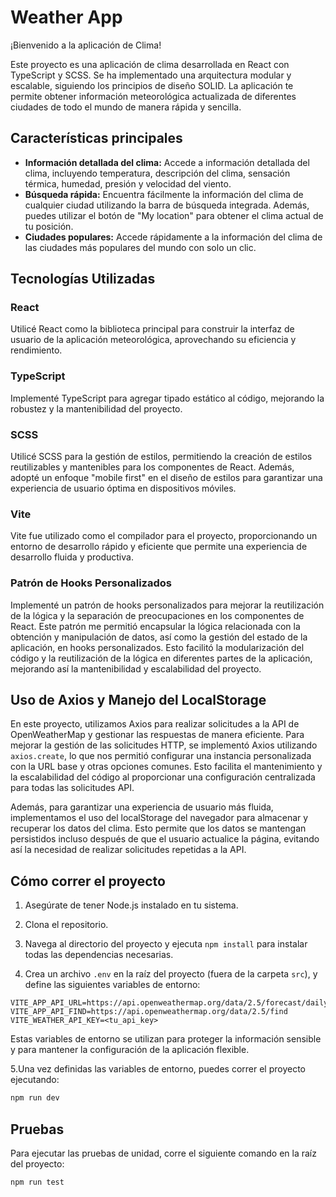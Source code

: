 # Weather App

¡Bienvenido a la aplicación de Clima!

Este proyecto es una aplicación de clima desarrollada en React con TypeScript y SCSS. Se ha implementado una arquitectura modular y escalable, siguiendo los principios de diseño SOLID. La aplicación te permite obtener información meteorológica actualizada de diferentes ciudades de todo el mundo de manera rápida y sencilla.



## Características principales

- **Información detallada del clima:** Accede a información detallada del clima, incluyendo temperatura, descripción del clima, sensación térmica, humedad, presión y velocidad del viento.
- **Búsqueda rápida:** Encuentra fácilmente la información del clima de cualquier ciudad utilizando la barra de búsqueda integrada. Además, puedes utilizar el botón de "My location" para obtener el clima actual de tu posición.
- **Ciudades populares:** Accede rápidamente a la información del clima de las ciudades más populares del mundo con solo un clic.


## Tecnologías Utilizadas

### React
Utilicé React como la biblioteca principal para construir la interfaz de usuario de la aplicación meteorológica, aprovechando su eficiencia y rendimiento.

### TypeScript
Implementé TypeScript para agregar tipado estático al código, mejorando la robustez y la mantenibilidad del proyecto.

### SCSS
Utilicé SCSS para la gestión de estilos, permitiendo la creación de estilos reutilizables y mantenibles para los componentes de React. Además, adopté un enfoque "mobile first" en el diseño de estilos para garantizar una experiencia de usuario óptima en dispositivos móviles.

### Vite
Vite fue utilizado como el compilador para el proyecto, proporcionando un entorno de desarrollo rápido y eficiente que permite una experiencia de desarrollo fluida y productiva.

### Patrón de Hooks Personalizados
Implementé un patrón de hooks personalizados para mejorar la reutilización de la lógica y la separación de preocupaciones en los componentes de React. Este patrón me permitió encapsular la lógica relacionada con la obtención y manipulación de datos, así como la gestión del estado de la aplicación, en hooks personalizados. Esto facilitó la modularización del código y la reutilización de la lógica en diferentes partes de la aplicación, mejorando así la mantenibilidad y escalabilidad del proyecto.

## Uso de Axios y Manejo del LocalStorage

En este proyecto, utilizamos Axios para realizar solicitudes a la API de OpenWeatherMap y gestionar las respuestas de manera eficiente. Para mejorar la gestión de las solicitudes HTTP, se implementó Axios utilizando `axios.create`, lo que nos permitió configurar una instancia personalizada con la URL base y otras opciones comunes. Esto facilita el mantenimiento y la escalabilidad del código al proporcionar una configuración centralizada para todas las solicitudes API.

Además, para garantizar una experiencia de usuario más fluida, implementamos el uso del localStorage del navegador para almacenar y recuperar los datos del clima. Esto permite que los datos se mantengan persistidos incluso después de que el usuario actualice la página, evitando así la necesidad de realizar solicitudes repetidas a la API.

## Cómo correr el proyecto

1. Asegúrate de tener Node.js instalado en tu sistema.

2. Clona el repositorio.

3. Navega al directorio del proyecto y ejecuta `npm install` para instalar todas las dependencias necesarias.

4. Crea un archivo `.env` en la raíz del proyecto (fuera de la carpeta `src`), y define las siguientes variables de entorno:

```env
VITE_APP_API_URL=https://api.openweathermap.org/data/2.5/forecast/daily
VITE_APP_API_FIND=https://api.openweathermap.org/data/2.5/find
VITE_WEATHER_API_KEY=<tu_api_key>

```
Estas variables de entorno se utilizan para proteger la información sensible y para mantener la configuración de la aplicación flexible.

5.Una vez definidas las variables de entorno, puedes correr el proyecto ejecutando:

```bash
npm run dev
```
## Pruebas

Para ejecutar las pruebas de unidad, corre el siguiente comando en la raíz del proyecto:

```bash
npm run test
```